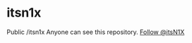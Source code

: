 # itsn1x
Public /itsn1x  Anyone can see this repository.
<a href="https://twitter.com/itsN1X?ref_src=twsrc%5Etfw" class="twitter-follow-button" data-size="large" data-dnt="true" data-show-count="true">Follow @itsN1X</a><script async src="https://platform.twitter.com/widgets.js" charset="utf-8"></script>
